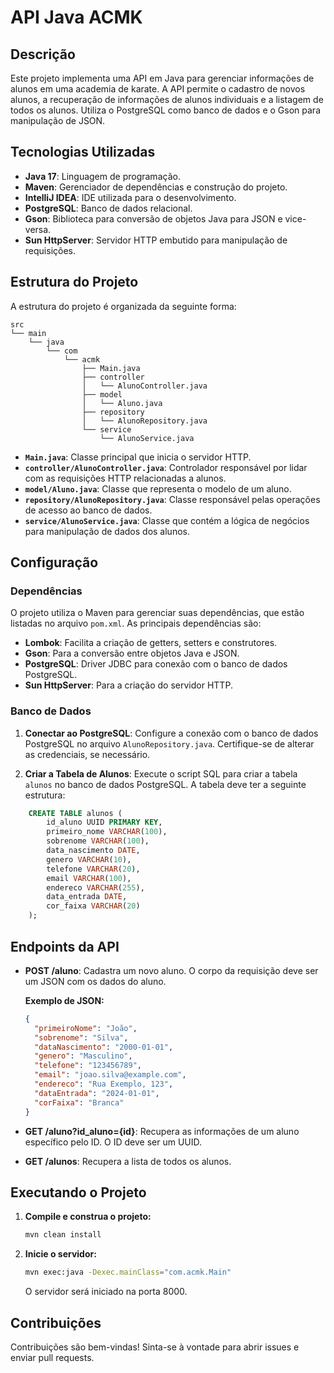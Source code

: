 # API Java ACMK

## Descrição

Este projeto implementa uma API em Java para gerenciar informações de alunos em uma academia de karate. A API permite o cadastro de novos alunos, a recuperação de informações de alunos individuais e a listagem de todos os alunos. Utiliza o PostgreSQL como banco de dados e o Gson para manipulação de JSON.

## Tecnologias Utilizadas

- **Java 17**: Linguagem de programação.
- **Maven**: Gerenciador de dependências e construção do projeto.
- **IntelliJ IDEA**: IDE utilizada para o desenvolvimento.
- **PostgreSQL**: Banco de dados relacional.
- **Gson**: Biblioteca para conversão de objetos Java para JSON e vice-versa.
- **Sun HttpServer**: Servidor HTTP embutido para manipulação de requisições.

## Estrutura do Projeto

A estrutura do projeto é organizada da seguinte forma:
```
src
└── main
    └── java
        └── com
            └── acmk
                ├── Main.java
                ├── controller
                │   └── AlunoController.java
                ├── model
                │   └── Aluno.java
                ├── repository
                │   └── AlunoRepository.java
                └── service
                    └── AlunoService.java
```


- **`Main.java`**: Classe principal que inicia o servidor HTTP.
- **`controller/AlunoController.java`**: Controlador responsável por lidar com as requisições HTTP relacionadas a alunos.
- **`model/Aluno.java`**: Classe que representa o modelo de um aluno.
- **`repository/AlunoRepository.java`**: Classe responsável pelas operações de acesso ao banco de dados.
- **`service/AlunoService.java`**: Classe que contém a lógica de negócios para manipulação de dados dos alunos.

## Configuração

### Dependências

O projeto utiliza o Maven para gerenciar suas dependências, que estão listadas no arquivo `pom.xml`. As principais dependências são:

- **Lombok**: Facilita a criação de getters, setters e construtores.
- **Gson**: Para a conversão entre objetos Java e JSON.
- **PostgreSQL**: Driver JDBC para conexão com o banco de dados PostgreSQL.
- **Sun HttpServer**: Para a criação do servidor HTTP.

### Banco de Dados

1. **Conectar ao PostgreSQL**: Configure a conexão com o banco de dados PostgreSQL no arquivo `AlunoRepository.java`. Certifique-se de alterar as credenciais, se necessário.

2. **Criar a Tabela de Alunos**: Execute o script SQL para criar a tabela `alunos` no banco de dados PostgreSQL. A tabela deve ter a seguinte estrutura:

```sql
    CREATE TABLE alunos (
        id_aluno UUID PRIMARY KEY,
        primeiro_nome VARCHAR(100),
        sobrenome VARCHAR(100),
        data_nascimento DATE,
        genero VARCHAR(10),
        telefone VARCHAR(20),
        email VARCHAR(100),
        endereco VARCHAR(255),
        data_entrada DATE,
        cor_faixa VARCHAR(20)
    );
   ```

## Endpoints da API

- **POST /aluno**: Cadastra um novo aluno. O corpo da requisição deve ser um JSON com os dados do aluno.

  **Exemplo de JSON:**
  ```json
  {
    "primeiroNome": "João",
    "sobrenome": "Silva",
    "dataNascimento": "2000-01-01",
    "genero": "Masculino",
    "telefone": "123456789",
    "email": "joao.silva@example.com",
    "endereco": "Rua Exemplo, 123",
    "dataEntrada": "2024-01-01",
    "corFaixa": "Branca"
  }

- **GET /aluno?id_aluno={id}**: Recupera as informações de um aluno específico pelo ID. O ID deve ser um UUID.
- **GET /alunos**: Recupera a lista de todos os alunos.

## Executando o Projeto

1. **Compile e construa o projeto:**

    ```bash
    mvn clean install
    ```

2. **Inicie o servidor:**

    ```bash
    mvn exec:java -Dexec.mainClass="com.acmk.Main"
    ```

   O servidor será iniciado na porta 8000.

## Contribuições

Contribuições são bem-vindas! Sinta-se à vontade para abrir issues e enviar pull requests.


